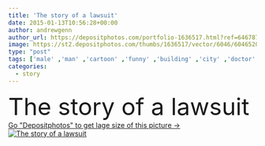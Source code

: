 ```yaml
---
title: 'The story of a lawsuit'
date: 2015-01-13T10:56:28+00:00
author: andrewgenn
author_url: https://depositphotos.com/portfolio-1636517.html?ref=64678756
image: https://st2.depositphotos.com/thumbs/1636517/vector/6046/60465205/api_thumb_450.jpg?forcejpeg=true
type: "post"
tags: ['male' ,'man' ,'cartoon' ,'funny' ,'building' ,'city' ,'doctor' ,'hospital' ,'law' ,'legal' ,'brick' ,'humor' ,'comics' ,'file' ,'teach' ,'humorous' ,'high rise' ,'teacher' ,'professor' ,'court' ,'physician' ,'accident' ,'judge' ,'lawyer' ,'claim' ,'civil' ,'attorney' ,'mistake' ,'gag' ,'courtroom' ,'litigation' ,'unconscious' ,'lawsuit' ,'claims' ,'concussion' ,'litigate' ,'knocked out' ,'eduation' ]
categories: 
  - story
---
```

<div aling="center">
            <font size="60"> The story of a lawsuit</font>   
</div>
<div>
    <a href='https://st2.depositphotos.com/thumbs/1636517/vector/6046/60465205/api_thumb_450.jpg?forcejpeg=true?ref=64678756' target=_blank > Go "Depositphotos" to get lage size of this picture ->
        <img href='https://st2.depositphotos.com/thumbs/1636517/vector/6046/60465205/api_thumb_450.jpg?forcejpeg=true?ref=64678756' src='https://st2.depositphotos.com/1636517/6046/v/950/depositphotos_60465205-stock-illustration-the-story-of-a-lawsuit.jpg?forcejpeg=true' alt='The story of a lawsuit' >
    </a>
</div>
